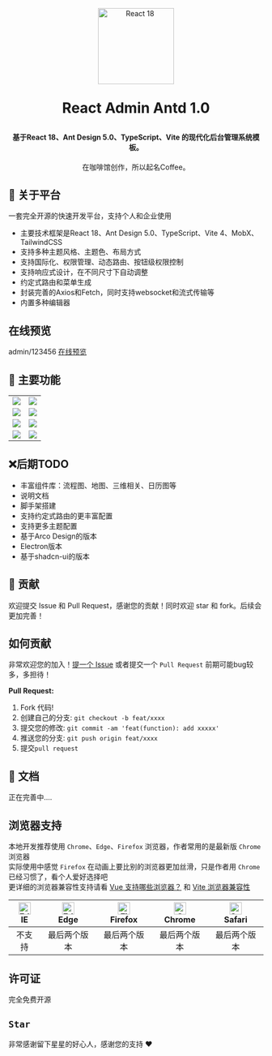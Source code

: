 <p align="center">
  <img  style='width: 150px;' src="https://coffee-admin-img.oss-cn-beijing.aliyuncs.com/logo.png?Expires=1733408119&OSSAccessKeyId=TMP.3KjfLxxZfpD5QdxfQo1KcAN7zzPQ1KLPQ2CXZFdoeMJEnZSydHN2NuaBNaLJ7p1TJVjzuF7GNnx74AyHYjMhgtVdWYSnnT&Signature=2v62rZF05QOm8eeu%2FmccH5lnrYY%3D" alt="React 18">
 
</p>
<h1 align="center" style="margin: 30px 0 30px; font-weight: bold;">React Admin Antd 1.0</h1>
<h4 align="center">基于React 18、Ant Design 5.0、TypeScript、Vite 的现代化后台管理系统模板。</h4>
<p align="center">
  在咖啡馆创作，所以起名Coffee。
</p>

## 🚀 关于平台
   一套完全开源的快速开发平台，支持个人和企业使用
   * 主要技术框架是React 18、Ant Design 5.0、TypeScript、Vite 4、MobX、TailwindCSS
   * 支持多种主题风格、主题色、布局方式
   * 支持国际化、权限管理、动态路由、按钮级权限控制
   * 支持响应式设计，在不同尺寸下自动调整
   * 约定式路由和菜单生成
   * 封装完善的Axios和Fetch，同时支持websocket和流式传输等
   * 内置多种编辑器
## 在线预览
  admin/123456
  [在线预览](https://bestycw.github.io/react-admin-antd/)
## 🚀 主要功能

<table>
    <tr>
        <td><img src="https://coffee-admin-img.oss-cn-beijing.aliyuncs.com/%E7%99%BB%E5%BD%95%E9%A1%B5.png?Expires=1733409189&OSSAccessKeyId=TMP.3KjfLxxZfpD5QdxfQo1KcAN7zzPQ1KLPQ2CXZFdoeMJEnZSydHN2NuaBNaLJ7p1TJVjzuF7GNnx74AyHYjMhgtVdWYSnnT&Signature=%2FAzZoRrVKf1KQG7qRxWomz%2FqiMQ%3D"/></td>
        <td><img src="https://coffee-admin-img.oss-cn-beijing.aliyuncs.com/%E9%A6%96%E9%A1%B5.png?Expires=1733410170&OSSAccessKeyId=TMP.3KjfLxxZfpD5QdxfQo1KcAN7zzPQ1KLPQ2CXZFdoeMJEnZSydHN2NuaBNaLJ7p1TJVjzuF7GNnx74AyHYjMhgtVdWYSnnT&Signature=81ktCQQbWCycB93Pbbs6ixPl5Rg%3D"/></td>
    </tr>
    <tr>
        <td><img src="https://coffee-admin-img.oss-cn-beijing.aliyuncs.com/%E8%AF%B7%E6%B1%82%E5%8A%9F%E8%83%BD.png?Expires=1733409220&OSSAccessKeyId=TMP.3KjfLxxZfpD5QdxfQo1KcAN7zzPQ1KLPQ2CXZFdoeMJEnZSydHN2NuaBNaLJ7p1TJVjzuF7GNnx74AyHYjMhgtVdWYSnnT&Signature=QzjgLBDTNKBvDHrlC2gNWpcgkJA%3D"/></td>
        <td><img src="https://coffee-admin-img.oss-cn-beijing.aliyuncs.com/%E7%B3%BB%E7%BB%9F%E9%85%8D%E7%BD%AE.png?Expires=1733409227&OSSAccessKeyId=TMP.3KjfLxxZfpD5QdxfQo1KcAN7zzPQ1KLPQ2CXZFdoeMJEnZSydHN2NuaBNaLJ7p1TJVjzuF7GNnx74AyHYjMhgtVdWYSnnT&Signature=ahi6SHdZSj4xC%2FFjv5l0RjffQoM%3D"/></td>
    </tr>
    <tr>
        <td><img src="https://coffee-admin-img.oss-cn-beijing.aliyuncs.com/%E5%B0%8F%E5%B1%8F%E5%B9%95.png?Expires=1733409249&OSSAccessKeyId=TMP.3KjfLxxZfpD5QdxfQo1KcAN7zzPQ1KLPQ2CXZFdoeMJEnZSydHN2NuaBNaLJ7p1TJVjzuF7GNnx74AyHYjMhgtVdWYSnnT&Signature=63%2BekOnN8FeHHUaTyboJHkTEFAY%3D"/></td>
        <td><img src="https://coffee-admin-img.oss-cn-beijing.aliyuncs.com/%E7%BC%96%E8%BE%91%E5%99%A8.png?Expires=1733409459&OSSAccessKeyId=TMP.3KjfLxxZfpD5QdxfQo1KcAN7zzPQ1KLPQ2CXZFdoeMJEnZSydHN2NuaBNaLJ7p1TJVjzuF7GNnx74AyHYjMhgtVdWYSnnT&Signature=g23GrZEZg4KcMemLhwhh%2FDYAz18%3D"/></td>
    </tr>
	<tr>
        <td><img src="https://coffee-admin-img.oss-cn-beijing.aliyuncs.com/%E8%A1%A8%E5%8D%95%E5%8A%9F%E8%83%BD.png?Expires=1733409469&OSSAccessKeyId=TMP.3KjfLxxZfpD5QdxfQo1KcAN7zzPQ1KLPQ2CXZFdoeMJEnZSydHN2NuaBNaLJ7p1TJVjzuF7GNnx74AyHYjMhgtVdWYSnnT&Signature=s6NID5r9S0qbynsx95W2iD96EV8%3D"/></td>
        <td><img src="https://coffee-admin-img.oss-cn-beijing.aliyuncs.com/%E6%9D%83%E9%99%90%E9%85%8D%E7%BD%AE.png?Expires=1733409502&OSSAccessKeyId=TMP.3KjfLxxZfpD5QdxfQo1KcAN7zzPQ1KLPQ2CXZFdoeMJEnZSydHN2NuaBNaLJ7p1TJVjzuF7GNnx74AyHYjMhgtVdWYSnnT&Signature=7hQ2BConK7Wu6%2FNvnSrLiC%2BDa0s%3D"/></td>
    </tr>	 


</table>

## ❌后期TODO

  * 丰富组件库：流程图、地图、三维相关、日历图等
  * 说明文档
  * 脚手架搭建
  * 支持约定式路由的更丰富配置
  * 支持更多主题配置
  * 基于Arco Design的版本
  * Electron版本
  * 基于shadcn-ui的版本


## 🤝 贡献

欢迎提交 Issue 和 Pull Request，感谢您的贡献！同时欢迎 star 和 fork。后续会更加完善！

## 如何贡献

非常欢迎您的加入！[提一个 Issue](https://github.com/bestycw/react-admin-antd/issues) 或者提交一个 `Pull Request` 前期可能bug较多，多担待！

**Pull Request:**

1. Fork 代码!
2. 创建自己的分支: `git checkout -b feat/xxxx`
3. 提交您的修改: `git commit -am 'feat(function): add xxxxx'`
4. 推送您的分支: `git push origin feat/xxxx`
5. 提交`pull request`

## 📝 文档
  正在完善中....


## 浏览器支持

本地开发推荐使用 `Chrome`、`Edge`、`Firefox` 浏览器，作者常用的是最新版 `Chrome` 浏览器  
实际使用中感觉 `Firefox` 在动画上要比别的浏览器更加丝滑，只是作者用 `Chrome` 已经习惯了，看个人爱好选择吧  
更详细的浏览器兼容性支持请看 [Vue 支持哪些浏览器？](https://cn.vuejs.org/about/faq.html#what-browsers-does-vue-support) 和 [Vite 浏览器兼容性](https://cn.vitejs.dev/guide/build#browser-compatibility)

| [<img src="https://raw.githubusercontent.com/alrra/browser-logos/master/src/edge/edge_48x48.png" alt=" Edge" width="24px" height="24px" />](http://godban.github.io/browsers-support-badges/)</br>IE | [<img src="https://raw.githubusercontent.com/alrra/browser-logos/master/src/edge/edge_48x48.png" alt=" Edge" width="24px" height="24px" />](http://godban.github.io/browsers-support-badges/)</br>Edge | [<img src="https://raw.githubusercontent.com/alrra/browser-logos/master/src/firefox/firefox_48x48.png" alt="Firefox" width="24px" height="24px" />](http://godban.github.io/browsers-support-badges/)</br>Firefox | [<img src="https://raw.githubusercontent.com/alrra/browser-logos/master/src/chrome/chrome_48x48.png" alt="Chrome" width="24px" height="24px" />](http://godban.github.io/browsers-support-badges/)</br>Chrome | [<img src="https://raw.githubusercontent.com/alrra/browser-logos/master/src/safari/safari_48x48.png" alt="Safari" width="24px" height="24px" />](http://godban.github.io/browsers-support-badges/)</br>Safari |
| :--------------------------------------------------------------------------------------------------------------------------------------------------------------------------------------------------: | :----------------------------------------------------------------------------------------------------------------------------------------------------------------------------------------------------: | :---------------------------------------------------------------------------------------------------------------------------------------------------------------------------------------------------------------: | :-----------------------------------------------------------------------------------------------------------------------------------------------------------------------------------------------------------: | :-----------------------------------------------------------------------------------------------------------------------------------------------------------------------------------------------------------: |
|                                                                                                不支持                                                                                                |                                                                                              最后两个版本                                                                                              |                                                                                                   最后两个版本                                                                                                    |                                                                                                 最后两个版本                                                                                                  |                                                                                                 最后两个版本                                                                                                  |
## 许可证

完全免费开源


## `Star`

非常感谢留下星星的好心人，感谢您的支持 :heart: